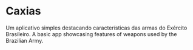 # Caxias
Um aplicativo simples destacando características das armas do Exército Brasileiro. A basic app showcasing features of weapons used by the Brazilian Army.
